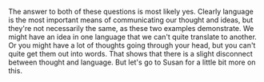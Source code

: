 The answer to both of these questions is most likely yes. Clearly language is
the most important means of communicating our thought and ideas, but they're
not necessarily the same, as these two examples demonstrate. We might have an
idea in one language that we can't quite translate to another. Or you might
have a lot of thoughts going through your head, but you can't quite get them
out into words. That shows that there is a slight disconnect between thought
and language. But let's go to Susan for a little bit more on this.
